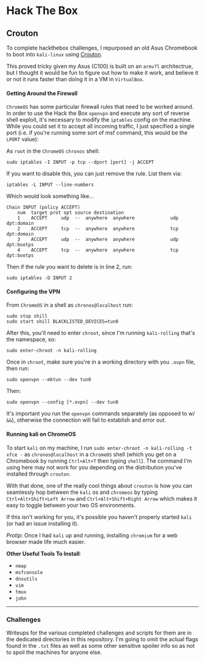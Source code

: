 # Hack The Box

## Crouton

To complete hackthebox challenges, I repurposed an old Asus Chromebook to boot into `kali-linux` using [Crouton](https://github.com/dnschneid/crouton).

This proved tricky given my Asus (C100) is built on an `armv7l` architectrue, but I thought it would be fun to figure out how to make it work, and believe it or not it runs faster than doing it in a VM in `VirtualBox`.

#### Getting Around the Firewall

`ChromeOS` has some particular firewall rules that need to be worked around. In order to use the Hack the Box `openvpn` and execute any sort of reverse shell exploit, it's necessary to modify the `iptables` config on the machine. While you could set it to accept all incoming traffic, I just specified a single port (i.e. if you're running some sort of msf command, this would be the `LPORT` value):

As `root` in the `ChromeOS` `chronos` shell:

```
sudo iptables -I INPUT -p tcp --dport [port] -j ACCEPT
```

If you want to disable this, you can just remove the rule. List them via:

```
iptables -L INPUT --line-numbers
```

Which would look something like...

```
Chain INPUT (policy ACCEPT) 
    num  target prot opt source destination
    1    ACCEPT     udp  --  anywhere  anywhere             udp dpt:domain 
    2    ACCEPT     tcp  --  anywhere  anywhere             tcp dpt:domain 
    3    ACCEPT     udp  --  anywhere  anywhere             udp dpt:bootps 
    4    ACCEPT     tcp  --  anywhere  anywhere             tcp dpt:bootps
```

Then if the rule you want to delete is in line 2, run:

```
sudo iptables -D INPUT 2
```

#### Configuring the VPN

From `ChromeOS` in a shell as `chronos@localhost` run:

```
sudo stop shill
sudo start shill BLACKLISTED_DEVICES=tun0
```

After this, you'll need to enter `chroot`, since I'm running `kali-rolling` that's the namespace, so:

```
sudo enter-chroot -n kali-rolling
```

Once in `chroot`, make sure you're in a working directory with you `.ovpn` file, then run:

```
sudo openvpn --mktun --dev tun0
```

Then:

```
sudo openvpn --config [*.ovpn] --dev tun0
```

It's important you run the `openvpn` commands separately (as opposed to w/ `&&`), otherwise the connection will fail to establish and error out.

#### Running kali on ChromeOS

To start `kali` on my machine, I run `sudo enter-chroot -n kali-rolling -t xfce -` as `chronos@localhost` in a `ChromeOS` shell (which you get on a Chromebook by running `Ctrl+Alt+T` then typing `shell`). The command I'm using here may not work for you depending on the distribution you've installed through `crouton`.

With that done, one of the really cool things about `crouton` is how you can seamlessly hop between the `kali` os and `chromeos` by typing `Ctrl+Alt+Shift+Left Arrow` and `Ctrl+Alt+Shift+Right Arrow` which makes it easy to toggle between your two OS environments.

If this isn't working for you, it's possible you haven't properly started `kali` (or had an issue installing it). 

*Protip*: Once I had `kali` up and running, installing `chromium` for a web browser made life much easier.

**Other Useful Tools To Install**:
- `nmap`
- `msfconsole`
- `dnsutils`
- `vim`
- `tmux`
- `john`

---

### Challenges

Writeups for the various completed challenges and scripts for them are in the dedicated directories in this repository. I'm going to omit the actual flags found in the `.txt` files as well as some other sensitive spoiler info so as not to spoil the machines for anyone else.


